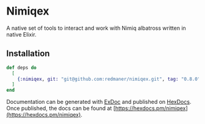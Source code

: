 # Nimiqex

A native set of tools to interact and work with Nimiq albatross written in native Elixir.

## Installation

```elixir
def deps do
  [
    {:nimiqex, git: "git@github.com:redmaner/nimiqex.git", tag: "0.8.0"}
  ]
end
```

Documentation can be generated with [ExDoc](https://github.com/elixir-lang/ex_doc)
and published on [HexDocs](https://hexdocs.pm). Once published, the docs can
be found at [https://hexdocs.pm/nimiqex](https://hexdocs.pm/nimiqex).

